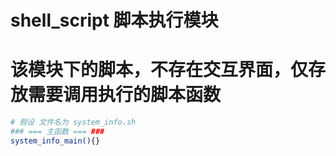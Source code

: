 # shell_script 脚本执行模块

# 该模块下的脚本，不存在交互界面，仅存放需要调用执行的脚本函数

```sh
# 假设 文件名为 system_info.sh
### === 主函数 === ###
system_info_main(){}
```